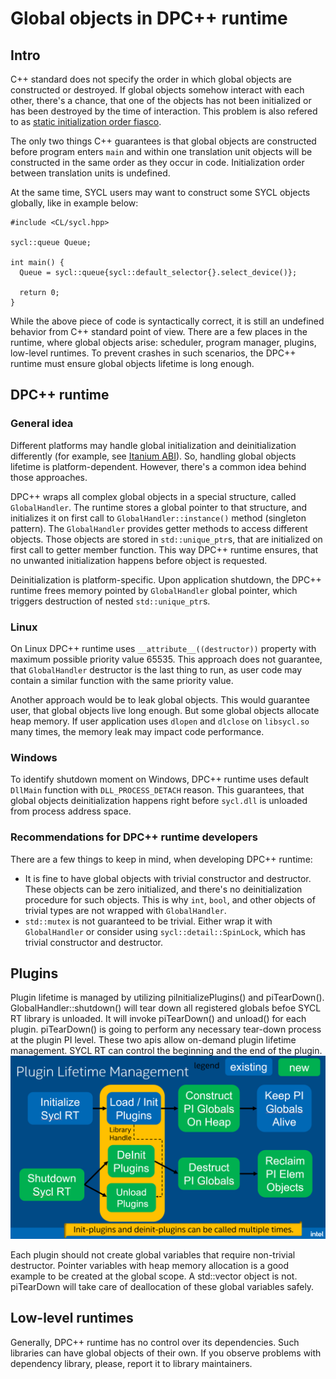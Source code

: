 # Global objects in DPC++ runtime

## Intro

C++ standard does not specify the order in which global objects are constructed
or destroyed. If global objects somehow interact with each other, there's a
chance, that one of the objects has not been initialized or has been destroyed
by the time of interaction. This problem is also refered to as 
[static initialization order fiasco].

The only two things C++ guarantees is that global objects are constructed before
program enters `main` and within one translation unit objects will be 
constructed in the same order as they occur in code. Initialization order 
between translation units is undefined.

At the same time, SYCL users may want to construct some SYCL objects globally,
like in example below:

```
#include <CL/sycl.hpp>

sycl::queue Queue;

int main() {
  Queue = sycl::queue{sycl::default_selector{}.select_device()};

  return 0;
}
```

While the above piece of code is syntactically correct, it is still an undefined
behavior from C++ standard point of view. There are a few places in the runtime,
where global objects arise: scheduler, program manager, plugins, low-level
runtimes. To prevent crashes in such scenarios, the DPC++ runtime must ensure
global objects lifetime is long enough.

## DPC++ runtime

### General idea

Different platforms may handle global initialization and deinitialization
differently (for example, see [Itanium ABI]). So, handling global objects
lifetime is platform-dependent. However, there's a common idea behind those
approaches.

DPC++ wraps all complex global objects in a special structure, called 
`GlobalHandler`. The runtime stores a global pointer to that structure, and
initializes it on first call to `GlobalHandler::instance()` method (singleton
pattern). The `GlobalHandler` provides getter methods to access different
objects. Those objects are stored in `std::unique_ptr`s, that are initialized
on first call to getter member function. This way DPC++ runtime ensures, that
no unwanted initialization happens before object is requested.

Deinitialization is platform-specific. Upon application shutdown, the DPC++
runtime frees memory pointed by `GlobalHandler` global pointer, which triggers
destruction of nested `std::unique_ptr`s.

### Linux

On Linux DPC++ runtime uses `__attribute__((destructor))` property with maximum
possible priority value 65535. This approach does not guarantee, that
`GlobalHandler` destructor is the last thing to run, as user code may contain
a similar function with the same priority value.

Another approach would be to leak global objects. This would guarantee user,
that global objects live long enough. But some global objects allocate heap
memory. If user application uses `dlopen` and `dlclose` on `libsycl.so` many
times, the memory leak may impact code performance.

### Windows

To identify shutdown moment on Windows, DPC++ runtime uses default `DllMain`
function with `DLL_PROCESS_DETACH` reason. This guarantees, that global objects
deinitialization happens right before `sycl.dll` is unloaded from process
address space.

### Recommendations for DPC++ runtime developers

There are a few things to keep in mind, when developing DPC++ runtime:

- It is fine to have global objects with trivial constructor and destructor.
These objects can be zero initialized, and there's no deinitialization procedure
for such objects. This is why `int`, `bool`, and other objects of trivial types
are not wrapped with `GlobalHandler`.
- `std::mutex` is not guaranteed to be trivial. Either wrap it with
`GlobalHandler` or consider using `sycl::detail::SpinLock`, which has trivial
constructor and destructor.

## Plugins

Plugin lifetime is managed by utilizing piInitializePlugins() and piTearDown().
GlobalHandler::shutdown() will tear down all registered globals befoe SYCL RT
library is unloaded. It will invoke piTearDown() and unload() for each
plugin. piTearDown() is going to perform any necessary tear-down process at the
plugin PI level. These two apis allow on-demand plugin lifetime management. SYCL
RT can control the beginning and the end of the plugin. 
![](images/plugin-lifetime.png)

Each plugin should not create global variables that require non-trivial
destructor. Pointer variables with heap memory allocation is a good example
to be created at the global scope. A std::vector object is not. piTearDown
will take care of deallocation of these global variables safely.

## Low-level runtimes

Generally, DPC++ runtime has no control over its dependencies. Such libraries
can have global objects of their own. If you observe problems with dependency
library, please, report it to library maintainers.

[static initialization order fiasco]: https://isocpp.org/wiki/faq/ctors#static-init-order
[Itanium ABI]: https://itanium-cxx-abi.github.io/cxx-abi/abi.html#dso-dtor
